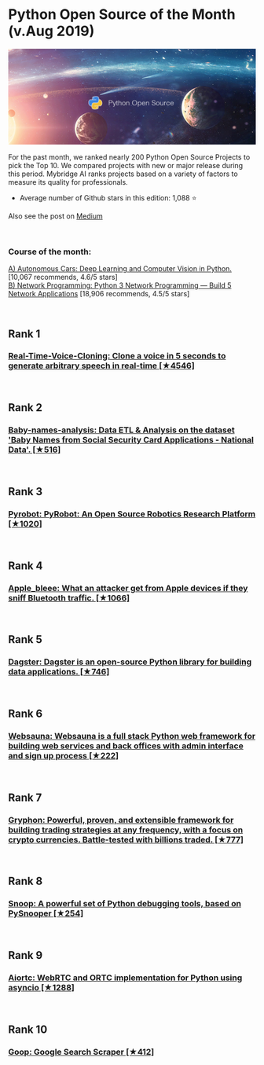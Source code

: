 # Python Open Source of the Month (v.Aug 2019)

[<img src="python-1907-open.png" width="800" alt="Mybridge">](https://medium.mybridge.co/python-open-source-of-the-month-v-aug-2019-495f49af1ac2)

For the past month, we ranked nearly 200 Python Open Source Projects to pick the Top 10. 
We compared projects with new or major release during this period. Mybridge AI ranks projects based on a variety of factors to measure its quality for professionals.

* Average number of Github stars in this edition: 1,088 ⭐️

Also see the post on [Medium](https://medium.mybridge.co/python-open-source-of-the-month-v-aug-2019-495f49af1ac2)

<br>

### Course of the month:

[A) Autonomous Cars: Deep Learning and Computer Vision in Python.](http://bit.ly/2Zq0SR9) [10,067 recommends, 4.6/5 stars]
<br>
[B) Network Programming: Python 3 Network Programming — Build 5 Network Applications](http://bit.ly/2MDCauU) [18,906 recommends, 4.5/5 stars]




<br>

## Rank 1
### [Real-Time-Voice-Cloning: Clone a voice in 5 seconds to generate arbitrary speech in real-time [★4546]](https://github.com/CorentinJ/Real-Time-Voice-Cloning?utm_source=mybridge&utm_medium=blog&utm_campaign=read_more)


<br>

## Rank 2
### [Baby-names-analysis: Data ETL & Analysis on the dataset 'Baby Names from Social Security Card Applications - National Data'. [★516]](https://github.com/PhantomInsights/baby-names-analysis?utm_source=mybridge&utm_medium=blog&utm_campaign=read_more)


<br>

## Rank 3
### [Pyrobot: PyRobot: An Open Source Robotics Research Platform [★1020]](https://github.com/facebookresearch/pyrobot?utm_source=mybridge&utm_medium=blog&utm_campaign=read_more)


<br>

## Rank 4
### [Apple_bleee: What an attacker get from Apple devices if they sniff Bluetooth traffic. [★1066]](https://github.com/hexway/apple_bleee?utm_source=mybridge&utm_medium=blog&utm_campaign=read_more)


<br>

## Rank 5
### [Dagster: Dagster is an open-source Python library for building data applications. [★746]](https://github.com/dagster-io/dagster?utm_source=mybridge&utm_medium=blog&utm_campaign=read_more)


<br>

## Rank 6
### [Websauna: Websauna is a full stack Python web framework for building web services and back offices with admin interface and sign up process [★222]](https://github.com/websauna/websauna?utm_source=mybridge&utm_medium=blog&utm_campaign=read_more)


<br>

## Rank 7
### [Gryphon: Powerful, proven, and extensible framework for building trading strategies at any frequency, with a focus on crypto currencies. Battle-tested with billions traded. [★777]](https://github.com/garethdmm/gryphon?utm_source=mybridge&utm_medium=blog&utm_campaign=read_more)


<br>

## Rank 8
### [Snoop: A powerful set of Python debugging tools, based on PySnooper [★254]](https://github.com/alexmojaki/snoop?utm_source=mybridge&utm_medium=blog&utm_campaign=read_more)


<br>

## Rank 9
### [Aiortc: WebRTC and ORTC implementation for Python using asyncio [★1288]](https://github.com/aiortc/aiortc?utm_source=mybridge&utm_medium=blog&utm_campaign=read_more)


<br>

## Rank 10
### [Goop: Google Search Scraper [★412]](https://github.com/s0md3v/goop?utm_source=mybridge&utm_medium=blog&utm_campaign=read_more)

